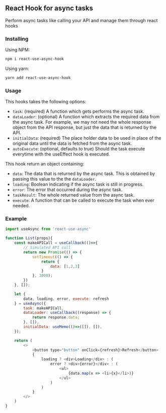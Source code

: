 ## React Hook for async tasks

Perform async tasks like calling your API and manage them through react hooks


### Installing

Using NPM:

```bash
npm i react-use-async-hook
```

Using yarn:

```bash
yarn add react-use-async-hook
```

### Usage

This hooks takes the following options:

- `task`: (required) A function which gets performs the async task.
- `dataLoader`: (optional) A function which extracts the required data from the async task.
For example, we may not need the whole response object from the API response,
but just the data that is returned by the API.
- `initialData`: (required) The place holder data to be used in place of the original data
until the data is fetched from the async task.
- `autoExecute`: (optional, defaults to true) Should the task execute everytime with the useEffect hook is executed.

This hook return an object containing:

- `data`: The data that is returned by the async task. This is obtained by passing this
value to the the `dataLoader`.
- `loading`: Boolean indicating if the async task is still in progress.
- `error`: The error that occurred during the async task.
- `taskResult`: The whole returned value from the async task.  
- `execute`: A function that can be called to execute the task when ever needed.

### Example
```js
import useAsync from 'react-use-async'

function List(props){
    const makeAPICall = useCallback(()=>{
        // Simulated API call
        return new Promise(() => {
            setTimeout(() => {
                return {
                    data: [1,2,3]
                }
            }, 3000);
        })
    }, []);

    let {
        data, loading, error, execute: refresh
    } = useAsync({
        task: makeAPICall,
        dataLoader: useCallback((response) => {
            return response.data;
        }, []),
        initialData: useMemo(()=>([]), []),
    });

    return (
        <>
            <button type="button" onClick={refresh}>Refresh</button>
            {
                loading ? <div>Loading</div> : (
                    error ? <div>{error}</div> : (
                        <ul>
                            {data.map(x => <li>{x}</li>)}
                        </ul>
                    )
                )
            }
        </>
    )
}
```


